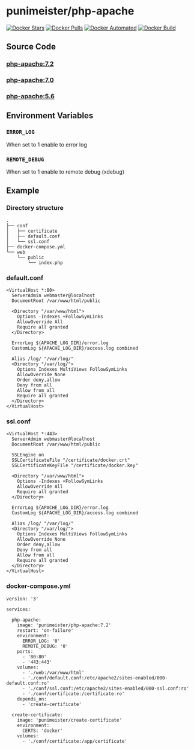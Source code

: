 # punimeister/php-apache

[![Docker Stars](https://img.shields.io/docker/stars/punimeister/php-apache.svg)](https://hub.docker.com/r/punimeister/php-apache/)
[![Docker Pulls](https://img.shields.io/docker/pulls/punimeister/php-apache.svg)](https://hub.docker.com/r/punimeister/php-apache/)
[![Docker Automated](https://img.shields.io/docker/automated/punimeister/php-apache.svg)](https://hub.docker.com/r/punimeister/php-apache/)
[![Docker Build](https://img.shields.io/docker/build/punimeister/php-apache.svg)](https://hub.docker.com/r/punimeister/php-apache/)

## Source Code

### [php-apache:7.2](https://github.com/punimeister/docker-php-apache/tree/master/7.2)
### [php-apache:7.0](https://github.com/punimeister/docker-php-apache/tree/master/7.0)
### [php-apache:5.6](https://github.com/punimeister/docker-php-apache/tree/master/5.6)

## Environment Variables

### `ERROR_LOG`

When set to 1 enable to error log

### `REMOTE_DEBUG`

When set to 1 enable to remote debug (xdebug)

## Example

### Directory structure

```
.
├── conf
│   ├── certificate
│   ├── default.conf
│   └── ssl.conf
├── docker-compose.yml
└── web
    └── public
        └── index.php
```

### default.conf

```
<VirtualHost *:80>
  ServerAdmin webmaster@localhost
  DocumentRoot /var/www/html/public

  <Directory "/var/www/html">
    Options -Indexes +FollowSymLinks
    AllowOverride All
    Require all granted
  </Directory>

  ErrorLog ${APACHE_LOG_DIR}/error.log
  CustomLog ${APACHE_LOG_DIR}/access.log combined

  Alias /log/ "/var/log/"
  <Directory "/var/log/">
    Options Indexes MultiViews FollowSymLinks
    AllowOverride None
    Order deny,allow
    Deny from all
    Allow from all
    Require all granted
  </Directory>
</VirtualHost>
```

### ssl.conf

```
<VirtualHost *:443>
  ServerAdmin webmaster@localhost
  DocumentRoot /var/www/html/public

  SSLEngine on
  SSLCertificateFile "/certificate/docker.crt"
  SSLCertificateKeyFile "/certificate/docker.key"

  <Directory "/var/www/html">
    Options -Indexes +FollowSymLinks
    AllowOverride All
    Require all granted
  </Directory>

  ErrorLog ${APACHE_LOG_DIR}/error.log
  CustomLog ${APACHE_LOG_DIR}/access.log combined

  Alias /log/ "/var/log/"
  <Directory "/var/log/">
    Options Indexes MultiViews FollowSymLinks
    AllowOverride None
    Order deny,allow
    Deny from all
    Allow from all
    Require all granted
  </Directory>
</VirtualHost>
```

### docker-compose.yml

```
version: '3'

services:

  php-apache:
    image: 'punimeister/php-apache:7.2'
    restart: 'on-failure'
    environment:
      ERROR_LOG: '0'
      REMOTE_DEBUG: '0'
    ports:
      - '80:80'
      - '443:443'
    volumes:
      - './web:/var/www/html'
      - './conf/default.conf:/etc/apache2/sites-enabled/000-default.conf:ro'
      - './conf/ssl.conf:/etc/apache2/sites-enabled/000-ssl.conf:ro'
      - './conf/certificate:/certificate:ro'
    depends_on:
      - 'create-certificate'

  create-certificate:
    image: 'punimeister/create-certificate'
    environment:
      CERTS: 'docker'
    volumes:
      - './conf/certificate:/app/certificate'
```
